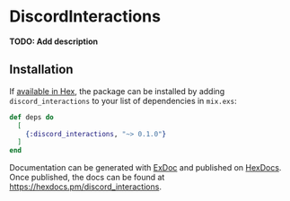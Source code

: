 # DiscordInteractions

**TODO: Add description**

## Installation

If [available in Hex](https://hex.pm/docs/publish), the package can be installed
by adding `discord_interactions` to your list of dependencies in `mix.exs`:

```elixir
def deps do
  [
    {:discord_interactions, "~> 0.1.0"}
  ]
end
```

Documentation can be generated with [ExDoc](https://github.com/elixir-lang/ex_doc)
and published on [HexDocs](https://hexdocs.pm). Once published, the docs can
be found at <https://hexdocs.pm/discord_interactions>.

